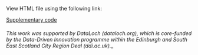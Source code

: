 View HTML file using the following link:

[Supplementary code](https://raw.githack.com/KarlaMonterrubioG/T2-risk-score/bbd274bb8f82aa03790bd1c5b2f83f8b4434459f/SupplementaryCode/Supplementary_code.html)



###### This work was supported by DataLoch (dataloch.org), which is core-funded by the Data-Driven Innovation programme within the Edinburgh and South East Scotland City Region Deal (ddi.ac.uk)._

